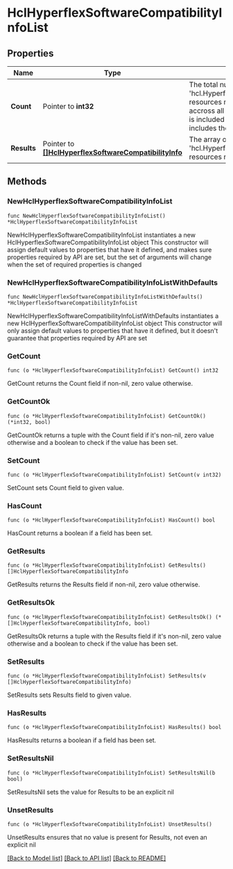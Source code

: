 # HclHyperflexSoftwareCompatibilityInfoList

## Properties

Name | Type | Description | Notes
------------ | ------------- | ------------- | -------------
**Count** | Pointer to **int32** | The total number of &#39;hcl.HyperflexSoftwareCompatibilityInfo&#39; resources matching the request, accross all pages. The &#39;Count&#39; attribute is included when the HTTP GET request includes the &#39;$inlinecount&#39; parameter. | [optional] 
**Results** | Pointer to [**[]HclHyperflexSoftwareCompatibilityInfo**](hcl.HyperflexSoftwareCompatibilityInfo.md) | The array of &#39;hcl.HyperflexSoftwareCompatibilityInfo&#39; resources matching the request. | [optional] 

## Methods

### NewHclHyperflexSoftwareCompatibilityInfoList

`func NewHclHyperflexSoftwareCompatibilityInfoList() *HclHyperflexSoftwareCompatibilityInfoList`

NewHclHyperflexSoftwareCompatibilityInfoList instantiates a new HclHyperflexSoftwareCompatibilityInfoList object
This constructor will assign default values to properties that have it defined,
and makes sure properties required by API are set, but the set of arguments
will change when the set of required properties is changed

### NewHclHyperflexSoftwareCompatibilityInfoListWithDefaults

`func NewHclHyperflexSoftwareCompatibilityInfoListWithDefaults() *HclHyperflexSoftwareCompatibilityInfoList`

NewHclHyperflexSoftwareCompatibilityInfoListWithDefaults instantiates a new HclHyperflexSoftwareCompatibilityInfoList object
This constructor will only assign default values to properties that have it defined,
but it doesn't guarantee that properties required by API are set

### GetCount

`func (o *HclHyperflexSoftwareCompatibilityInfoList) GetCount() int32`

GetCount returns the Count field if non-nil, zero value otherwise.

### GetCountOk

`func (o *HclHyperflexSoftwareCompatibilityInfoList) GetCountOk() (*int32, bool)`

GetCountOk returns a tuple with the Count field if it's non-nil, zero value otherwise
and a boolean to check if the value has been set.

### SetCount

`func (o *HclHyperflexSoftwareCompatibilityInfoList) SetCount(v int32)`

SetCount sets Count field to given value.

### HasCount

`func (o *HclHyperflexSoftwareCompatibilityInfoList) HasCount() bool`

HasCount returns a boolean if a field has been set.

### GetResults

`func (o *HclHyperflexSoftwareCompatibilityInfoList) GetResults() []HclHyperflexSoftwareCompatibilityInfo`

GetResults returns the Results field if non-nil, zero value otherwise.

### GetResultsOk

`func (o *HclHyperflexSoftwareCompatibilityInfoList) GetResultsOk() (*[]HclHyperflexSoftwareCompatibilityInfo, bool)`

GetResultsOk returns a tuple with the Results field if it's non-nil, zero value otherwise
and a boolean to check if the value has been set.

### SetResults

`func (o *HclHyperflexSoftwareCompatibilityInfoList) SetResults(v []HclHyperflexSoftwareCompatibilityInfo)`

SetResults sets Results field to given value.

### HasResults

`func (o *HclHyperflexSoftwareCompatibilityInfoList) HasResults() bool`

HasResults returns a boolean if a field has been set.

### SetResultsNil

`func (o *HclHyperflexSoftwareCompatibilityInfoList) SetResultsNil(b bool)`

 SetResultsNil sets the value for Results to be an explicit nil

### UnsetResults
`func (o *HclHyperflexSoftwareCompatibilityInfoList) UnsetResults()`

UnsetResults ensures that no value is present for Results, not even an explicit nil

[[Back to Model list]](../README.md#documentation-for-models) [[Back to API list]](../README.md#documentation-for-api-endpoints) [[Back to README]](../README.md)


